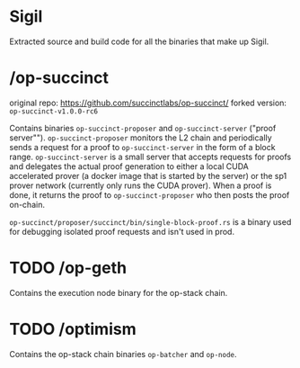 # Sigil

Extracted source and build code for all the binaries that make up Sigil.

# /op-succinct

original repo: <https://github.com/succinctlabs/op-succinct/>
forked version: `op-succinct-v1.0.0-rc6`

Contains binaries `op-succinct-proposer` and `op-succinct-server` ("proof server"").
`op-succinct-proposer` monitors the L2 chain and periodically sends a request for
a proof to `op-succinct-server` in the form of a block range.  `op-succinct-server`
is a small server that accepts requests for proofs and delegates the actual proof
generation to either a local CUDA accelerated prover (a docker image that is
started by the server) or the sp1 prover network (currently only runs the CUDA
prover).  When a proof is done, it returns the proof to `op-succinct-proposer`
who then posts the proof on-chain.

`op-succinct/proposer/succinct/bin/single-block-proof.rs` is a binary used for
debugging isolated proof requests and isn't used in prod.

# TODO /op-geth

Contains the execution node binary for the op-stack chain.

# TODO /optimism

Contains the op-stack chain binaries `op-batcher` and `op-node`.
